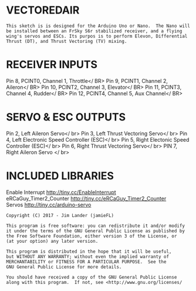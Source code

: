 # VECTOREDAIR

    This sketch is is designed for the Arduino Uno or Nano.  The Nano will 
    be installed between an FrSky S6r stabilized receiver, and a flying 
    wing's servos and ESCs. Its purpos is to perform Elevon, Differential 
    Thrust (DT), and Thrust Vectoring (TV) mixing.
    
# RECEIVER INPUTS
   Pin  8, PCINT0, Channel 1, Throttle</ BR>
   Pin  9, PCINT1, Channel 2, Aileron</ BR>
   Pin 10, PCINT2, Channel 3, Elevator</ BR>
   Pin 11, PCINT3, Channel 4, Rudder</ BR>
   Pin 12, PCINT4, Channel 5, Aux Channel</ BR>
   
# SERVO & ESC OUTPUTS
   Pin 2, Left Aileron Servo</ br>
   Pin 3, Left Thrust Vectoring Servo</ br>
   Pin 4, Left Electronic Speed Controller (ESC)</ br>
   Pin 5, Right Electonic Speed Controller (ESC)</ br>
   Pin 6, Right Thrust Vectoring Servo</ br>
   PIN 7, Right Aileron Servo  </ br>
   
# INCLUDED LIBRARIES
Enable Interrupt        http://tiny.cc/EnableInterrupt<BR />
eRCaGuy_Timer2_Counter  http://tiny.cc/eRCaGuy_Timer2_Counter<BR />
Servos                  http://tiny.cc/arduino-servo<BR />
   
    Copyright (C) 2017 - Jim Lander (jamieFL)
    
    This program is free software: you can redistribute it and/or modify
    it under the terms of the GNU General Public License as published by
    the Free Software Foundation, either version 3 of the License, or
    (at your option) any later version.
    
    This program is distributed in the hope that it will be useful,
    but WITHOUT ANY WARRANTY; without even the implied warranty of
    MERCHANTABILITY or FITNESS FOR A PARTICULAR PURPOSE.  See the
    GNU General Public License for more details.
    
    You should have received a copy of the GNU General Public License
    along with this program.  If not, see <http://www.gnu.org/licenses/
